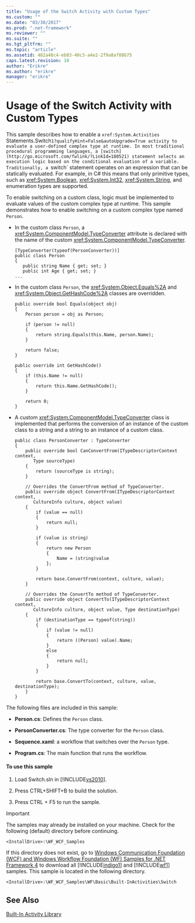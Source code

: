 ```yaml
---
title: "Usage of the Switch Activity with Custom Types"
ms.custom: ""
ms.date: "03/30/2017"
ms.prod: ".net-framework"
ms.reviewer: ""
ms.suite: ""
ms.tgt_pltfrm: ""
ms.topic: "article"
ms.assetid: 482a48c4-eb83-40c3-a4e2-2f9a8af88b75
caps.latest.revision: 10
author: "Erikre"
ms.author: "erikre"
manager: "erikre"
---
```

# Usage of the Switch Activity with Custom Types
This sample describes how to enable a <!--zz <xref:System.Activities. Statements.Switch`1>--> `xref:System.Activities` Statements.Switch`1?qualifyHint=False&autoUpgrade=True activity to evaluate a user-defined complex type at runtime. In most traditional procedural programming languages, a [switch](http://go.microsoft.com/fwlink/?LinkId=180521) statement selects an execution logic based on the conditional evaluation of a variable. Traditionally, a `switch` statement operates on an expression that can be statically evaluated. For example, in C# this means that only primitive types, such as <xref:System.Boolean>, <xref:System.Int32>, <xref:System.String>, and enumeration types are supported.  
  
 To enable switching on a custom class, logic must be implemented to evaluate values of the custom complex type at runtime. This sample demonstrates how to enable switching on a custom complex type named `Person`.  
  
-   In the custom class `Person`, a <xref:System.ComponentModel.TypeConverter> attribute is declared with the name of the custom <xref:System.ComponentModel.TypeConverter>.  
  
    ```  
    [TypeConverter(typeof(PersonConverter))]  
    public class Person  
    {  
       public string Name { get; set; }  
       public int Age { get; set; }  
    ...  
    ```  
  
-   In the custom class `Person`, the <xref:System.Object.Equals%2A> and <xref:System.Object.GetHashCode%2A> classes are overridden.  
  
    ```  
    public override bool Equals(object obj)  
    {  
        Person person = obj as Person;  
  
        if (person != null)  
        {  
            return string.Equals(this.Name, person.Name);  
        }  
  
        return false;  
    }  
  
    public override int GetHashCode()  
    {  
        if (this.Name != null)  
        {  
            return this.Name.GetHashCode();  
        }  
  
        return 0;  
    }  
    ```  
  
-   A custom <xref:System.ComponentModel.TypeConverter> class is implemented that performs the conversion of an instance of the custom class to a string and a string to an instance of a custom class.  
  
    ```  
    public class PersonConverter : TypeConverter  
    {  
        public override bool CanConvertFrom(ITypeDescriptorContext context,  
           Type sourceType)  
        {  
            return (sourceType is string);  
        }  
  
        // Overrides the ConvertFrom method of TypeConverter.  
        public override object ConvertFrom(ITypeDescriptorContext context,  
           CultureInfo culture, object value)  
        {  
            if (value == null)  
            {  
                return null;  
            }  
  
            if (value is string)  
            {  
                return new Person  
                {  
                    Name = (string)value  
                };  
            }  
  
            return base.ConvertFrom(context, culture, value);  
        }  
  
        // Overrides the ConvertTo method of TypeConverter.  
        public override object ConvertTo(ITypeDescriptorContext context,  
           CultureInfo culture, object value, Type destinationType)  
        {  
            if (destinationType == typeof(string))  
            {  
                if (value != null)  
                {  
                    return ((Person) value).Name;  
                }  
                else  
                {  
                    return null;  
                }  
            }  
  
            return base.ConvertTo(context, culture, value, destinationType);  
        }  
    }  
    ```  
  
 The following files are included in this sample:  
  
-   **Person.cs**: Defines the `Person` class.  
  
-   **PersonConverter.cs**: The type converter for the `Person` class.  
  
-   **Sequence.xaml**: a workflow that switches over the `Person` type.  
  
-   **Program.cs**: The main function that runs the workflow.  
  
#### To use this sample  
  
1.  Load Switch.sln in [!INCLUDE[vs2010](../../../../includes/vs2010-md.md)].  
  
2.  Press CTRL+SHIFT+B to build the solution.  
  
3.  Press CTRL + F5 to run the sample.  
  
> [!IMPORTANT]
>  The samples may already be installed on your machine. Check for the following (default) directory before continuing.  
>   
>  `<InstallDrive>:\WF_WCF_Samples`  
>   
>  If this directory does not exist, go to [Windows Communication Foundation (WCF) and Windows Workflow Foundation (WF) Samples for .NET Framework 4](http://go.microsoft.com/fwlink/?LinkId=150780) to download all [!INCLUDE[indigo1](../../../../includes/indigo1-md.md)] and [!INCLUDE[wf1](../../../../includes/wf1-md.md)] samples. This sample is located in the following directory.  
>   
>  `<InstallDrive>:\WF_WCF_Samples\WF\Basic\Built-InActivities\Switch`  
  
## See Also  
 [Built-In Activity Library](../../../../docs/framework/windows-workflow-foundation/net-framework-4-5-built-in-activity-library.md)
